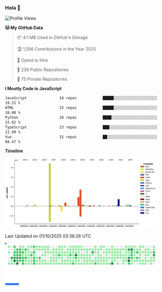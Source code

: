 ### Hola 👋

<!--START_SECTION:waka-->
![Profile Views](http://img.shields.io/badge/Profile%20Views-0-blue)

**🐱 My GitHub Data** 

> 📦 4.1 MB Used in GitHub's Storage 
 > 
> 🏆 1,556 Contributions in the Year 2025
 > 
> 💼 Opted to Hire
 > 
> 📜 239 Public Repositories 
 > 
> 🔑 75 Private Repositories 
 > 
**I Mostly Code in JavaScript** 

```text
JavaScript               34 repos            █████░░░░░░░░░░░░░░░░░░░░   19.21 % 
HTML                     32 repos            █████░░░░░░░░░░░░░░░░░░░░   18.08 % 
Python                   28 repos            ████░░░░░░░░░░░░░░░░░░░░░   15.82 % 
TypeScript               23 repos            ███░░░░░░░░░░░░░░░░░░░░░░   12.99 % 
Vue                      15 repos            ██░░░░░░░░░░░░░░░░░░░░░░░   08.47 % 
```



**Timeline**

![Lines of Code chart](https://raw.githubusercontent.com/KhanMaytok/KhanMaytok/master/assets/bar_graph.png)


 Last Updated on 01/10/2025 03:38:26 UTC
<!--END_SECTION:waka-->


<picture>
  <source
    media="(prefers-color-scheme: dark)"
    srcset="https://raw.githubusercontent.com/KhanMaytok/khanmaytok/41673ec6f6257711002bc37f23c9fd6aabfcfdd7/images/breakout-dark.svg"
  />
  <source
    media="(prefers-color-scheme: light)"
    srcset="https://raw.githubusercontent.com/KhanMaytok/khanmaytok/41673ec6f6257711002bc37f23c9fd6aabfcfdd7/images/breakout-light.svg"
  />
  <img alt="Breakout Game" src="https://raw.githubusercontent.com/KhanMaytok/khanmaytok/41673ec6f6257711002bc37f23c9fd6aabfcfdd7/images/breakout-light.svg" />
</picture>
